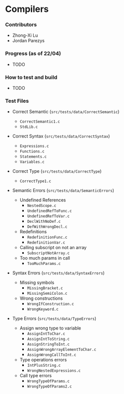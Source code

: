 # Compilers

###  Contributors

- Zhong-Xi Lu
- Jordan Parezys

### Progress (as of 22/04)

- TODO

### How to test and build

- TODO


### Test Files

- Correct Semantic (`src/tests/data/CorrectSemantic`)
    - `CorrectSemantic1.c`
    - `StdLib.c`

- Correct Syntax (`src/tests/data/CorrectSyntax`)
    - `Expressions.c`
    - `Functions.c`
    - `Statements.c`
    - `Variables.c`
    
- Correct Type (`src/tests/data/CorrectType`)
    - `CorrectType1.c`

- Semantic Errors (`src/tests/data/SemanticErrors`)
    - Undefined References
        - `NestedScope.c`
        - `UndefinedRefToFunc.c`
        - `UndefinedRefToVar.c`
        - `DeclWithNoDef.c`
        - `DefWithWrongDecl.c`
    - Redefinitions
        - `RedefinitionFunc.c`
        - `RedefinitionVar.c`
    - Calling subscript on not an array
        - `SubscriptNotArray.c`
    - Too much params in call
        - `TooMuchParams.c`
        
- Syntax Errors (`src/tests/data/SyntaxErrors`)
    - Missing symbols
        - `MissingBracket.c`
        - `MissingSemiColon.c`
    - Wrong constructions
        - `WrongIfConstruction.c`
        - `WrongKeyword.c`
        
- Type Errors (`src/tests/data/TypeErrors`)
    - Assign wrong type to variable
        - `AssignIntToChar.c`
        - `AssignIntToString.c`
        - `AssignStringToInt.c`
        - `AssignWrongArrayElementToChar.c`
        - `AssignWrongCallToInt.c`
    - Type operations errors
        - `IntPlusString.c`
        - `WrongNestedExpressions.c`
    - Call type errors
        - `WrongTypeOfParams.c`
        - `WrongTypeOfParams2.c`